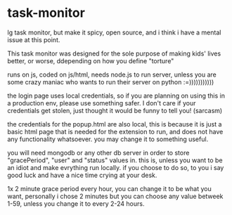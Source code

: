 # task-monitor
lg task monitor, but make it spicy, open source, and i think i have a mental issue at this point.

This task monitor was designed for the sole purpose of making kids' lives better, or worse, ddepending on how you define "torture"

runs on js, coded on js/html, needs node.js to run server, unless you are some crazy maniac who wants to run their server on python :=)))))))))))

the login page uses local credentials, so if you are planning on using this in a production env, please use something safer. I don't care if your credentials get stolen, just thought it would be funny to tell you! (sarcasm)

the credentials for the popup.html are also local, this is because it is just a basic html page that is needed for the extension to run, and does not have any functionality whatsoever. you may change it to something useful.

you will need mongodb or any other db server in order to store "gracePeriod", "user" and "status" values in. this is, unless you want to be an idiot and make evrything run locally. if you choose to do so, to you i say good luck and have a nice time crying at your desk.

1x 2 minute grace period every hour, you can change it to be what you want, personally i chose 2 minutes but you can choose any value betweek 1-59, unless you change it to every 2-24 hours.
